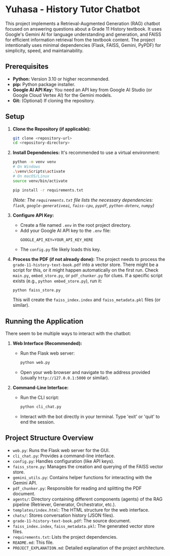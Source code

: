 # Yuhasa - History Tutor Chatbot

This project implements a Retrieval-Augmented Generation (RAG) chatbot focused on answering questions about a Grade 11 History textbook. It uses Google's Gemini AI for language understanding and generation, and FAISS for efficient information retrieval from the textbook content. The project intentionally uses minimal dependencies (Flask, FAISS, Gemini, PyPDF) for simplicity, speed, and maintainability.

## Prerequisites

*   **Python:** Version 3.10 or higher recommended.
*   **pip:** Python package installer.
*   **Google AI API Key:** You need an API key from Google AI Studio (or Google Cloud Vertex AI) for the Gemini models.
*   **Git:** (Optional) If cloning the repository.

## Setup

1.  **Clone the Repository (if applicable):**
    ```bash
    git clone <repository-url>
    cd <repository-directory>
    ```

2.  **Install Dependencies:**
    It's recommended to use a virtual environment:
    ```bash
    python -m venv venv
    # On Windows
    .\venv\Scripts\activate
    # On macOS/Linux
    source venv/bin/activate

    pip install -r requirements.txt
    ```
    *(Note: The `requirements.txt` file lists the necessary dependencies: `flask`, `google-generativeai`, `faiss-cpu`, `pypdf`, `python-dotenv`, `numpy`)*

3.  **Configure API Key:**
    *   Create a file named `.env` in the root project directory.
    *   Add your Google AI API key to the `.env` file:
        ```
        GOOGLE_API_KEY=YOUR_API_KEY_HERE
        ```
    *   The `config.py` file likely loads this key.

4.  **Process the PDF (if not already done):**
    The project needs to process the `grade-11-history-text-book.pdf` into a vector store. There might be a script for this, or it might happen automatically on the first run. Check `main.py`, `embed_store.py`, or `pdf_chunker.py` for clues. If a specific script exists (e.g., `python embed_store.py`), run it:
    ```bash
    python faiss_store.py
    ```
    This will create the `faiss_index.index` and `faiss_metadata.pkl` files (or similar).

## Running the Application

There seem to be multiple ways to interact with the chatbot:

1.  **Web Interface (Recommended):**
    *   Run the Flask web server:
        ```bash
        python web.py
        ```
    *   Open your web browser and navigate to the address provided (usually `http://127.0.0.1:5000` or similar).

2.  **Command-Line Interface:**
    *   Run the CLI script:
        ```bash
        python cli_chat.py
        ```
    *   Interact with the bot directly in your terminal. Type 'exit' or 'quit' to end the session.

## Project Structure Overview

*   `web.py`: Runs the Flask web server for the GUI.
*   `cli_chat.py`: Provides a command-line interface.
*   `config.py`: Handles configuration (like API keys).
*   `faiss_store.py`: Manages the creation and querying of the FAISS vector store.
*   `gemini_utils.py`: Contains helper functions for interacting with the Gemini API.
*   `pdf_chunker.py`: Responsible for reading and splitting the PDF document.
*   `agents/`: Directory containing different components (agents) of the RAG pipeline (Retriever, Generator, Orchestrator, etc.).
*   `templates/index.html`: The HTML structure for the web interface.
*   `chats/`: Stores conversation history (JSON files).
*   `grade-11-history-text-book.pdf`: The source document.
*   `faiss_index.index`, `faiss_metadata.pkl`: The generated vector store files.
*   `requirements.txt`: Lists the project dependencies.
*   `README.md`: This file.
*   `PROJECT_EXPLANATION.md`: Detailed explanation of the project architecture.
